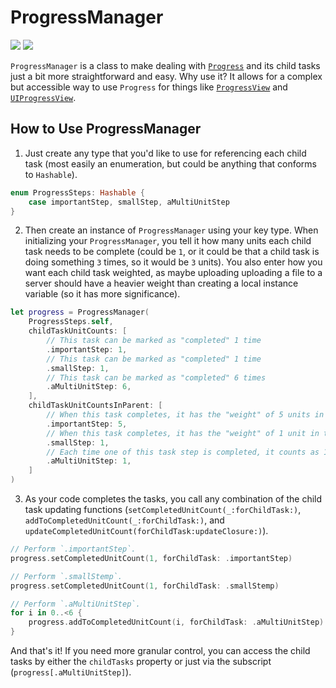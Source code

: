 # ProgressManager

[![](https://img.shields.io/endpoint?url=https%3A%2F%2Fswiftpackageindex.com%2Fapi%2Fpackages%2Fedonv%2FProgressManager%2Fbadge%3Ftype%3Dswift-versions)](https://swiftpackageindex.com/edonv/ProgressManager)
[![](https://img.shields.io/endpoint?url=https%3A%2F%2Fswiftpackageindex.com%2Fapi%2Fpackages%2Fedonv%2FProgressManager%2Fbadge%3Ftype%3Dplatforms)](https://swiftpackageindex.com/edonv/ProgressManager)

`ProgressManager` is a class to make dealing with [`Progress`](https://developer.apple.com/documentation/foundation/progress) and its child tasks just a bit more straightforward and easy. Why use it? It allows for a complex but accessible way to use `Progress` for things like [`ProgressView`](https://developer.apple.com/documentation/swiftui/progressview) and [`UIProgressView`](https://developer.apple.com/documentation/uikit/uiprogressview).

## How to Use ProgressManager

1. Just create any type that you'd like to use for referencing each child task (most easily an enumeration, but could be anything that conforms to `Hashable`).

```swift
enum ProgressSteps: Hashable {
    case importantStep, smallStep, aMultiUnitStep
}
```

2. Then create an instance of `ProgressManager` using your key type. When initializing your `ProgressManager`, you tell it how many units each child task needs to be complete (could be `1`, or it could be that a child task is doing something `3` times, so it would be `3` units). You also enter how you want each child task weighted, as maybe uploading uploading a file to a server should have a heavier weight than creating a local instance variable (so it has more significance).

```swift
let progress = ProgressManager(
    ProgressSteps.self,
    childTaskUnitCounts: [
        // This task can be marked as "completed" 1 time
        .importantStep: 1,
        // This task can be marked as "completed" 1 time
        .smallStep: 1,
        // This task can be marked as "completed" 6 times
        .aMultiUnitStep: 6,
    ],
    childTaskUnitCountsInParent: [
        // When this task completes, it has the "weight" of 5 units in the total number of progress units
        .importantStep: 5,
        // When this task completes, it has the "weight" of 1 unit in the total number of progress units
        .smallStep: 1,
        // Each time one of this task step is completed, it counts as 1 unit in the total number of progress units
        .aMultiUnitStep: 1,
    ]
)
```

3. As your code completes the tasks, you call any combination of the child task updating functions (`setCompletedUnitCount(_:forChildTask:)`, `addToCompletedUnitCount(_:forChildTask:)`, and `updateCompletedUnitCount(forChildTask:updateClosure:)`).

```swift
// Perform `.importantStep`.
progress.setCompletedUnitCount(1, forChildTask: .importantStep)

// Perform `.smallStemp`.
progress.setCompletedUnitCount(1, forChildTask: .smallStemp)

// Perform `.aMultiUnitStep`.
for i in 0..<6 {
    progress.addToCompletedUnitCount(i, forChildTask: .aMultiUnitStep)
}
```

And that's it! If you need more granular control, you can access the child tasks by either the `childTasks` property or just via the subscript (`progress[.aMultiUnitStep]`).
